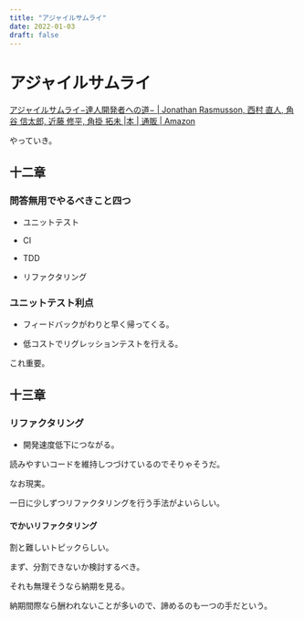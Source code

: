 ```yaml
---
title: "アジャイルサムライ"
date: 2022-01-03
draft: false
---
```

# アジャイルサムライ



[アジャイルサムライ−達人開発者への道− | Jonathan Rasmusson, 西村 直人, 角谷 信太郎, 近藤 修平, 角掛 拓未 |本 | 通販 | Amazon](https://www.amazon.co.jp/%E3%82%A2%E3%82%B8%E3%83%A3%E3%82%A4%E3%83%AB%E3%82%B5%E3%83%A0%E3%83%A9%E3%82%A4%E2%88%92%E9%81%94%E4%BA%BA%E9%96%8B%E7%99%BA%E8%80%85%E3%81%B8%E3%81%AE%E9%81%93%E2%88%92-Jonathan-Rasmusson/dp/4274068560)



やっていき。



## 十二章



### 問答無用でやるべきこと四つ



* ユニットテスト



* CI



* TDD



* リファクタリング



### ユニットテスト利点



* フィードバックがわりと早く帰ってくる。



* 低コストでリグレッションテストを行える。



これ重要。







## 十三章



### リファクタリング



* 開発速度低下につながる。



読みやすいコードを維持しつづけているのでそりゃそうだ。



なお現実。



一日に少しずつリファクタリングを行う手法がよいらしい。



#### でかいリファクタリング



割と難しいトピックらしい。



まず、分割できないか検討するべき。



それも無理そうなら納期を見る。



納期間際なら酬われないことが多いので、諦めるのも一つの手だという。
